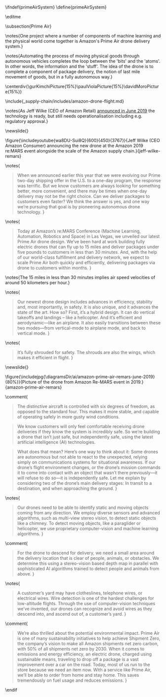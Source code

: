 \ifndef{primeAirSystem}
\define{primeAirSystem}

\editme

\subsection{Prime Air}

\notes{One project where a number of components of machine learning and the physical world come together is Amazon's Prime Air drone delivery system.}

\notes{Automating the process of moving physical goods through autonomous vehicles completes the loop between the 'bits' and the 'atoms'. In other words, the information and the 'stuff'. The idea of the drone is to complete a component of package delivery, the notion of last mile movement of goods, but in a fully autonomous way.}

\centerdiv{\gurKimchiPicture{15%}\paulViolaPicture{15%}\davidMoroPicture{15%}}

\include{_supply-chain/includes/amazon-drone-flight.md}

\notes{As Jeff Wilke (CEO of Amazon Retail)
[announced in June 2019](https://blog.aboutamazon.com/transportation/a-drone-program-taking-flight)
the technology is ready, but still needs operationalisation including e.g. regulatory approval.}

\newslide{}

\figure{\includeyoutube{wa8DU-Sui8Q}{600}{450}{3767}}{Jeff Wilke (CEO Amazon Consumer) announcing the new drone at the Amazon 2019 re:MARS event alongside the scale of the Amazon supply chain.}{jeff-wilke-remars}


\notes{
> When we announced earlier this year that we were evolving our Prime
> two-day shipping offer in the U.S. to a one-day program, the
> response was terrific. But we know customers are always looking for
> something better, more convenient, and there may be times when
> one-day delivery may not be the right choice. Can we deliver
> packages to customers even faster? We think the answer is yes, and
> one way we’re pursuing that goal is by pioneering autonomous drone
> technology.
}

\notes{
> Today at Amazon’s re:MARS Conference (Machine Learning, Automation,
> Robotics and Space) in Las Vegas, we unveiled our latest Prime Air
> drone design. We’ve been hard at work building fully electric drones
> that can fly up to 15 miles and deliver packages under five pounds
> to customers in less than 30 minutes. And, with the help of our
> world-class fulfillment and delivery network, we expect to scale
> Prime Air both quickly and efficiently, delivering packages via
> drone to customers within months.
}

\notes{The 15 miles in less than 30 minutes implies air speed velocities of around 50 kilometers per hour.} 

\notes{
> Our newest drone design includes advances in efficiency, stability
> and, most importantly, in safety. It is also unique, and it advances
> the state of the art. How so? First, it’s a hybrid design. It can do
> vertical takeoffs and landings – like a helicopter. And it’s
> efficient and aerodynamic—like an airplane. It also easily
> transitions between these two modes—from vertical-mode to airplane
> mode, and back to vertical mode.
}

\notes{
> It’s fully shrouded for safety. The shrouds are also the wings,
> which makes it efficient in flight.
}

\newslide{}

\figure{\includejpg{\diagramsDir/ai/amazon-prime-air-remars-june-2019}{80%}}{Picture of the drone from Amazon Re-MARS event in 2019.}{amazon-prime-air-remars}

\comment{
> The distinctive aircraft is controlled with six degrees of freedom,
> as opposed to the standard four. This makes it more stable, and
> capable of operating safely in more gusty wind conditions.

> We know customers will only feel comfortable receiving drone
> deliveries if they know the system is incredibly safe. So we’re
> building a drone that isn’t just safe, but independently safe, using
> the latest artificial intelligence (AI) technologies.

> What does that mean? Here’s one way to think about it: Some drones
> are autonomous but not able to react to the unexpected, relying
> simply on communications systems for situational awareness. If our
> drone’s flight environment changes, or the drone‘s mission commands
> it to come into contact with an object that wasn’t there
> previously—it will refuse to do so—it is independently safe.  Let me
> explain by considering two of the drone’s main delivery stages: In
> transit to a destination, and when approaching the ground.
}

\notes{
> Our drones need to be able to identify static and moving objects
> coming from any direction. We employ diverse sensors and advanced
> algorithms, such as multi-view stereo vision, to detect static
> objects like a chimney. To detect moving objects, like a paraglider
> or helicopter, we use proprietary computer-vision and machine
> learning algorithms.
}

\comment{
> For the drone to descend for delivery, we need a small area around
> the delivery location that is clear of people, animals, or
> obstacles. We determine this using a stereo-vision based depth map in
> parallel with sophisticated AI algorithms trained to detect people
> and animals from above.
}

\notes{
> A customer’s yard may have clotheslines, telephone wires, or
> electrical wires. Wire detection is one of the hardest challenges
> for low-altitude flights. Through the use of computer-vision
> techniques we’ve invented, our drones can recognize and avoid wires
> as they descend into, and ascend out of, a customer’s yard.
}

\comment{
> We’re also thrilled about the potential environmental impact. Prime
> Air is one of many sustainability initiatives to help achieve
> Shipment Zero, the company’s vision to make all Amazon shipments net
> zero carbon, with 50% of all shipments net zero by 2030. When it
> comes to emissions and energy efficiency, an electric drone, charged
> using sustainable means, traveling to drop off a package is a vast
> improvement over a car on the road. Today, most of us run to the
> store because we need an item now. With a service like Prime Air,
> we’ll be able to order from home and stay home. This saves
> tremendously on fuel usage and reduces emissions.
}


\endif
